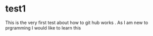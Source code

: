 # test1
This is the very first test about how to git hub works . As I am new to prgramming I would like to learn this

